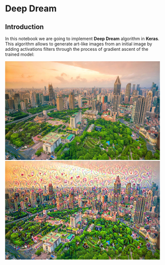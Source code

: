 # Deep Dream
## Introduction
In this notebook we are going to implement **Deep Dream** algorithm in **Keras**. This algorithm allows to generate art-like images from an initial image by adding activations filters through the process of gradient ascent of the trained model:

<img src='city.jpg' style='height:320px; width:550px'>

<img src='city_dream.png' style='height:320px; width:550px'>

